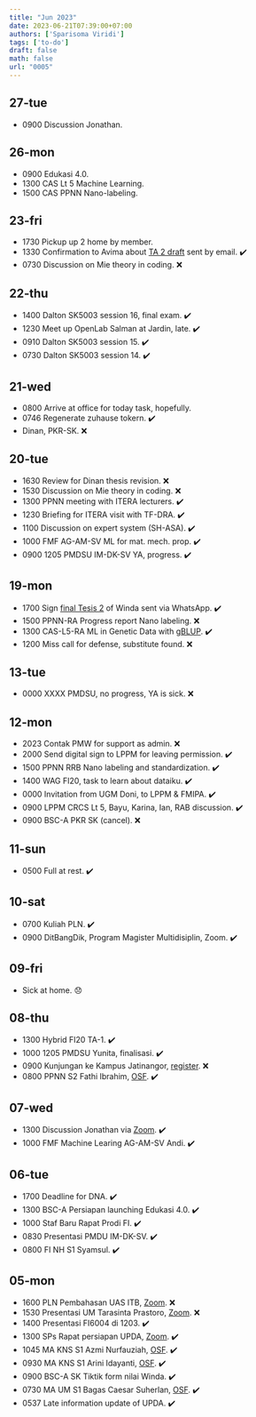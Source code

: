 ```yaml
---
title: "Jun 2023"
date: 2023-06-21T07:39:00+07:00
authors: ['Sparisoma Viridi']
tags: ['to-do']
draft: false
math: false
url: "0005"
---
```


## 27-tue
+ 0900 Discussion Jonathan.


## 26-mon
+ 0900 Edukasi 4.0.
+ 1300 CAS Lt 5 Machine Learning.
+ 1500 CAS PPNN Nano-labeling.


## 23-fri
+ 1730 Pickup up 2 home by member.
+ 1330 Confirmation to Avima about [TA 2 draft](https://osf.io/grnvq) sent by email. :heavy_check_mark:
+ 0730 Discussion on Mie theory in coding. :x:


## 22-thu
+ 1400 Dalton SK5003 session 16, final exam. :heavy_check_mark:
+ 1230 Meet up OpenLab Salman at Jardin, late. :heavy_check_mark:
+ 0910 Dalton SK5003 session 15. :heavy_check_mark:
+ 0730 Dalton SK5003 session 14. :heavy_check_mark:

## 21-wed
+ 0800 Arrive at office for today task, hopefully.
+ 0746 Regenerate zuhause tokern. :heavy_check_mark:
+ Dinan, PKR-SK. :x:


## 20-tue
+ 1630 Review for Dinan thesis revision. :x:
+ 1530 Discussion on Mie theory in coding. :x:
+ 1300 PPNN meeting with ITERA lecturers. :heavy_check_mark:
+ 1230 Briefing for ITERA visit with TF-DRA. :heavy_check_mark:
+ 1100 Discussion on expert system (SH-ASA). :heavy_check_mark:
+ 1000 FMF AG-AM-SV ML for mat. mech. prop. :heavy_check_mark:
+ 0900 1205 PMDSU IM-DK-SV YA, progress. :heavy_check_mark:


## 19-mon
+ 1700 Sign [final Tesis 2](https://osf.io/w2h4r) of Winda sent via WhatsApp. :heavy_check_mark:
+ 1500 PPNN-RA Progress report Nano labeling. :x:
+ 1300 CAS-L5-RA ML in Genetic Data with [gBLUP](https://pubmed.ncbi.nlm.nih.gov/23756897/). :heavy_check_mark:
+ 1200 Miss call for defense, substitute found. :x:


## 13-tue
+ 0000 XXXX PMDSU, no progress, YA is sick. :x:


## 12-mon
+ 2023 Contak PMW for support as admin. :x:
+ 2000 Send digital sign to LPPM for leaving permission. :heavy_check_mark:
+ 1500 PPNN RRB Nano labeling and standardization. :heavy_check_mark:
+ 1400 WAG FI20, task to learn about dataiku. :heavy_check_mark:
+ 0000 Invitation from UGM Doni, to LPPM & FMIPA. :heavy_check_mark:
+ 0900 LPPM CRCS Lt 5, Bayu, Karina, Ian, RAB discussion. :heavy_check_mark:
+ 0900 BSC-A PKR SK (cancel). :x:


## 11-sun
+ 0500 Full at rest. :heavy_check_mark:


## 10-sat
+ 0700 Kuliah PLN. :heavy_check_mark:
+ 0900 DitBangDik, Program Magister Multidisiplin, Zoom. :heavy_check_mark:


## 09-fri
+ Sick at home. :disappointed:


## 08-thu
+ 1300 Hybrid FI20 TA-1. :heavy_check_mark:
+ 1000 1205 PMDSU Yunita, finalisasi. :heavy_check_mark:
+ 0900 Kunjungan ke Kampus Jatinangor, [register](https://forms.gle/P89hu3Tyw24qYsRS6). :x:
+ 0800 PPNN S2 Fathi Ibrahim, [OSF](https://osf.io/t9qc7/). :heavy_check_mark:


## 07-wed
+ 1300 Discussion Jonathan via [Zoom](https://itb-ac-id.zoom.us/j/95571987789). :heavy_check_mark:
+ 1000 FMF Machine Learing AG-AM-SV Andi. :heavy_check_mark:


## 06-tue
+ 1700 Deadline for DNA. :heavy_check_mark:
+ 1300 BSC-A Persiapan launching Edukasi 4.0. :heavy_check_mark:
+ 1000 Staf Baru Rapat Prodi FI. :heavy_check_mark:
+ 0830 Presentasi PMDU IM-DK-SV. :heavy_check_mark:
+ 0800 FI NH S1 Syamsul. :heavy_check_mark:


## 05-mon
+ 1600 PLN Pembahasan UAS ITB, [Zoom](https://us02web.zoom.us/j/4760388093). :x:
+ 1530 Presentasi UM Tarasinta Prastoro, [Zoom](https://itb-ac-id.zoom.us/j/99135603732). :x:
+ 1400 Presentasi FI6004 di 1203. :heavy_check_mark:
+ 1300 SPs Rapat persiapan UPDA, [Zoom](https://itb-ac-id.zoom.us/j/91476736906). :heavy_check_mark:
+ 1045 MA KNS S1 Azmi Nurfauziah, [OSF](https://osf.io/prz6a/). :heavy_check_mark:
+ 0930 MA KNS S1 Arini Idayanti, [OSF](https://osf.io/acw8t/). :heavy_check_mark:
+ 0900 BSC-A SK Tiktik form nilai Winda. :heavy_check_mark:
+ 0730 MA UM S1 Bagas Caesar Suherlan, [OSF](https://osf.io/szhmj/). :heavy_check_mark:
+ 0537 Late information update of UPDA. :heavy_check_mark:
